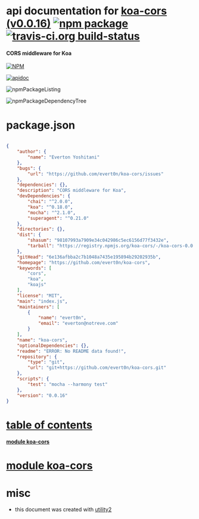 # api documentation for  [koa-cors (v0.0.16)](https://github.com/evert0n/koa-cors)  [![npm package](https://img.shields.io/npm/v/npmdoc-koa-cors.svg?style=flat-square)](https://www.npmjs.org/package/npmdoc-koa-cors) [![travis-ci.org build-status](https://api.travis-ci.org/npmdoc/node-npmdoc-koa-cors.svg)](https://travis-ci.org/npmdoc/node-npmdoc-koa-cors)
#### CORS middleware for Koa

[![NPM](https://nodei.co/npm/koa-cors.png?downloads=true)](https://www.npmjs.com/package/koa-cors)

[![apidoc](https://npmdoc.github.io/node-npmdoc-koa-cors/build/screenCapture.buildNpmdoc.browser._2Fhome_2Ftravis_2Fbuild_2Fnpmdoc_2Fnode-npmdoc-koa-cors_2Ftmp_2Fbuild_2Fapidoc.html.png)](https://npmdoc.github.io/node-npmdoc-koa-cors/build/apidoc.html)

![npmPackageListing](https://npmdoc.github.io/node-npmdoc-koa-cors/build/screenCapture.npmPackageListing.svg)

![npmPackageDependencyTree](https://npmdoc.github.io/node-npmdoc-koa-cors/build/screenCapture.npmPackageDependencyTree.svg)



# package.json

```json

{
    "author": {
        "name": "Everton Yoshitani"
    },
    "bugs": {
        "url": "https://github.com/evert0n/koa-cors/issues"
    },
    "dependencies": {},
    "description": "CORS middleware for Koa",
    "devDependencies": {
        "chai": "^2.0.0",
        "koa": "^0.18.0",
        "mocha": "^2.1.0",
        "superagent": "^0.21.0"
    },
    "directories": {},
    "dist": {
        "shasum": "98107993a7909e34c042986c5ec6156d77f3432e",
        "tarball": "https://registry.npmjs.org/koa-cors/-/koa-cors-0.0.16.tgz"
    },
    "gitHead": "6e136afbba2c7b1048a7435e195894b29202935b",
    "homepage": "https://github.com/evert0n/koa-cors",
    "keywords": [
        "cors",
        "koa",
        "koajs"
    ],
    "license": "MIT",
    "main": "index.js",
    "maintainers": [
        {
            "name": "evert0n",
            "email": "everton@notreve.com"
        }
    ],
    "name": "koa-cors",
    "optionalDependencies": {},
    "readme": "ERROR: No README data found!",
    "repository": {
        "type": "git",
        "url": "git+https://github.com/evert0n/koa-cors.git"
    },
    "scripts": {
        "test": "mocha --harmony test"
    },
    "version": "0.0.16"
}
```



# <a name="apidoc.tableOfContents"></a>[table of contents](#apidoc.tableOfContents)

#### [module koa-cors](#apidoc.module.koa-cors)



# <a name="apidoc.module.koa-cors"></a>[module koa-cors](#apidoc.module.koa-cors)



# misc
- this document was created with [utility2](https://github.com/kaizhu256/node-utility2)
